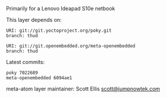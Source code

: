 Primarily for a Lenovo Ideapad S10e netbook

This layer depends on:

    URI: git://git.yoctoproject.org/poky.git
    branch: thud

    URI: git://git.openembedded.org/meta-openembedded
    branch: thud

Latest commits:

    poky 7022689
    meta-openembedded 6094ae1

meta-atom layer maintainer: Scott Ellis <scott@jumpnowtek.com>
